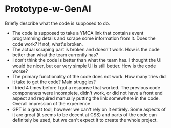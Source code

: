 # Prototype-w-GenAI
 
Briefly describe what the code is supposed to do.
- The code is supposed to take a YMCA link that contains event programming details and scrape some information from it.
Does the code work? If not, what's broken.
- The actual scraping part is broken and doesn't work.
How is the code better than what the team currently has?
- I don't think the code is better than what the team has. I thought the UI would be nicer, but our very simple UI is still better.
How is the code worse?
- The primary functionality of the code does not work.
How many tries did it take to get the code? Main struggles?
- I tried 4 times before I got a response that worked. The previous code componenets were incomplete, didn't work, or did not have a front end aspect and required manually putting the link somewhere in the code.
Overall impression of the experience
- GPT is a great tool, however we can't rely on it entirely. Some aspects of it are great (it seems to be decent at CSS) and parts of the code can definitely be used, but we can't expect it to create the whole project.
